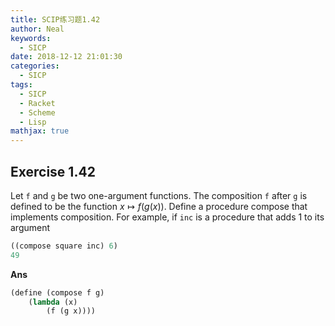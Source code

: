 ```yaml
---
title: SCIP练习题1.42
author: Neal
keywords:
  - SICP
date: 2018-12-12 21:01:30
categories:
  - SICP
tags:
  - SICP
  - Racket
  - Scheme
  - Lisp
mathjax: true
---
```


## Exercise 1.42

Let `f` and `g` be two one-argument functions. The composition `f` after `g` is defined to be the function $x\mapsto f(g(x))$. Define a procedure compose that implements composition. For example, if `inc` is a procedure that adds 1 to its argument

```scheme
((compose square inc) 6)
49
```

**Ans**

```scheme
(define (compose f g)
    (lambda (x)
        (f (g x))))
```
